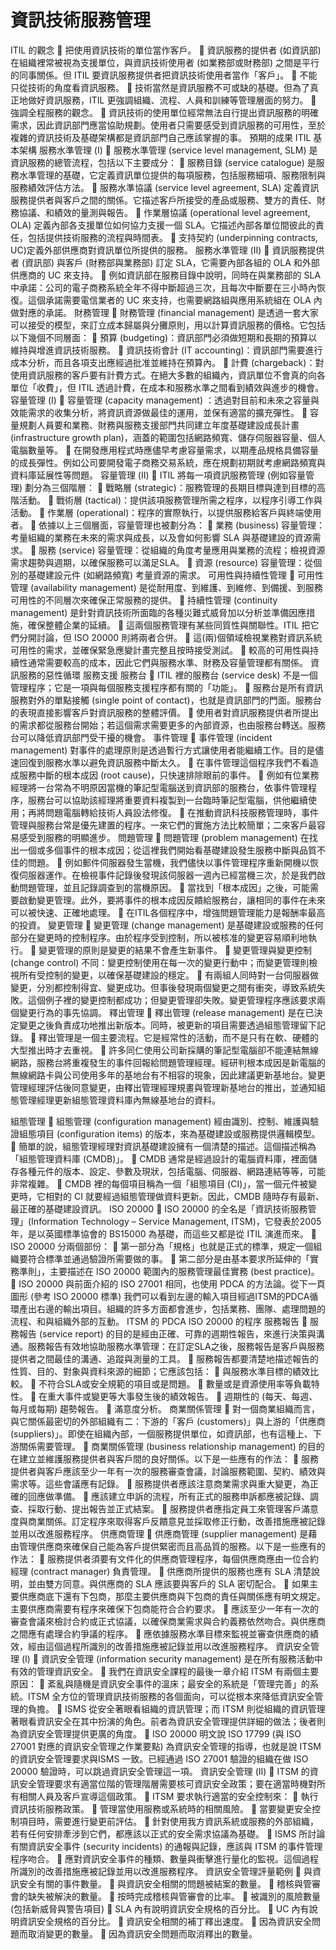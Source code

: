 # 資訊技術服務管理

ITIL 的觀念
	把使用資訊技術的單位當作客戶。
	資訊服務的提供者 (如資訊部) 在組織裡常被視為支援單位，與資訊技術使用者 (如業務部或財務部) 之間是平行的同事關係。但 ITIL 要資訊服務提供者把資訊技術使用者當作「客戶」。
	不能只從技術的角度看資訊服務。
	技術當然是資訊服務不可或缺的基礎。但為了真正地做好資訊服務，ITIL 更強調組織、流程、人員和訓練等管理層面的努力。
	強調全程服務的觀念。
	資訊技術的使用單位經常無法自行提出資訊服務的明確需求，因此資訊部門應當協助規劃。使用者只需要感受到資訊服務的可用性，至於複雜的資訊技術及基礎架構都是資訊部門自己應該掌握的事。
預期的成果
ITIL 基本架構
服務水準管理 (I)
	服務水準管理 (service level management, SLM) 是資訊服務的總管流程，包括以下主要成分：
	服務目錄 (service catalogue) 是服務水準管理的基礎，它定義資訊單位提供的每項服務，包括服務細項、服務限制與服務績效評估方法。
	服務水準協議 (service level agreement, SLA) 定義資訊服務提供者與客戶之間的關係。它描述客戶所接受的產品或服務、雙方的責任、財務協議、和績效的量測與報告。
	作業層協議 (operational level agreement, OLA) 定義內部各支援單位如何協力支援一個 SLA。它描述內部各單位間彼此的責任，包括提供技術服務的流程與時間表。
	支持契約 (underpinning contracts, UC)定義外部供應商對資訊單位所提供的服務。
服務水準管理 (II)
	資訊服務提供者 (資訊部) 與客戶 (財務部與業務部) 訂定 SLA，它需要內部各組的 OLA 和外部供應商的 UC 來支持。
	例如資訊部在服務目錄中說明，同時在與業務部的 SLA 中承諾：公司的電子商務系統全年不得中斷超過三次，且每次中斷要在三小時內恢復。這個承諾需要電信業者的 UC 來支持，也需要網路組與應用系統組在 OLA 內做對應的承諾。
財務管理
	財務管理 (financial management) 是透過一套大家可以接受的模型，來訂立成本歸屬與分攤原則，用以計算資訊服務的價格。它包括以下幾個不同層面：
	預算 (budgeting)：資訊部門必須做短期和長期的預算以維持與增進資訊技術服務。
	資訊技術會計 (IT accounting)：資訊部門需要進行成本分析，而且各項支出應經過批准並維持在預算內。
	計費 (chargeback)：對使用資訊服務的客戶要有計費方式。在絕大多數的組織內，資訊單位不會真的向各單位「收費」，但 ITIL 透過計費，在成本和服務水準之間看到績效與進步的機會。
容量管理 (I)
	容量管理 (capacity management) ：透過對目前和未來之容量與效能需求的收集分析，將資訊資源做最佳的運用，並保有適當的擴充彈性。
	容量規劃人員要和業務、財務與服務支援部門共同建立年度基礎建設成長計畫 (infrastructure growth plan)，涵蓋的範圍包括網路頻寬、儲存伺服器容量、個人電腦數量等。
	在開發應用程式時應儘早考慮容量需求，以期產品規格具備容量的成長彈性。例如公司要開發電子商務交易系統，應在規劃初期就考慮網路頻寬與資料庫延展性等問題。
容量管理 (II)
	ITIL 將每一項資訊服務管理 (例如容量管理) 劃分為三個階層：
	戰略層 (strategic)：服務管理的長期目標與達到目標的高階活動。
	戰術層 (tactical)：提供該項服務管理所需之程序，以程序引導工作與活動。
	作業層 (operational)：程序的實際執行，以提供服務給客戶與終端使用者。
	依據以上三個層面，容量管理也被劃分為：
	業務 (business) 容量管理：考量組織的業務在未來的需求與成長，以及會如何影響 SLA 與基礎建設的資源需求。
	服務 (service) 容量管理：從組織的角度考量應用與業務的流程；檢視資源需求趨勢與週期，以確保服務可以滿足SLA。
	資源 (resource) 容量管理：從個別的基礎建設元件 (如網路頻寬) 考量資源的需求。
可用性與持續性管理
	可用性管理 (availability management) 是從耐用度、到維護、到維修、到備援、到服務可用性的不同層次來確保正常服務的提供。
	持續性管理 (continuity management) 是針對資訊技術所面臨的各種災難式威脅加以分析並準備因應措施，確保整體企業的延續。
	這兩個服務管理有某些同質性與關聯性。ITIL 把它們分開討論，但 ISO 20000 則將兩者合併。
	這(兩)個領域檢視業務對資訊系統可用性的需求，並確保緊急應變計畫完整且按時接受測試。
	較高的可用性與持續性通常需要較高的成本，因此它們與服務水準、財務及容量管理都有關係。
資訊服務的惡性循環
服務支援
服務台
	ITIL 裡的服務台 (service desk) 不是一個管理程序；它是一項與每個服務支援程序都有關的「功能」。
	服務台是所有資訊服務對外的單點接觸 (single point of contact)，也就是資訊部門的門面。服務台的表現直接影響客戶對資訊服務的整體評價。
	使用者對資訊服務提供者所提出的需求都從服務台開始；若這個需求需要更多的內部資源，也由服務台轉送。服務台可以降低資訊部門受干擾的機會。
事件管理
	事件管理 (incident management) 對事件的處理原則是透過暫行方式讓使用者能繼續工作。目的是儘速回復到服務水準以避免資訊服務中斷太久。
	在事件管理這個程序我們不看造成服務中斷的根本成因 (root cause)，只快速排除眼前的事件。
	例如有位業務經理將一台常為不明原因當機的筆記型電腦送到資訊部的服務台，依事件管理程序，服務台可以協助該經理將重要資料複製到一台臨時筆記型電腦，供他繼續使用；再將問題電腦轉給技術人員設法修復。
	在推動資訊科技服務管理時，事件管理與服務台常是優先建置的程序。一來它們的實施方法比較簡單；二來客戶最容易感受到服務的明顯進步。
問題管理
	問題管理 (problem management) 在找出一個或多個事件的根本成因；從這裡我們開始看基礎建設發生服務中斷與品質不佳的問題。
	例如郵件伺服器發生當機，我們儘快以事件管理程序重新開機以恢復伺服器運作。在檢視事件記錄後發現該伺服器一週內已經當機三次，於是我們啟動問題管理，並且記錄調查到的當機原因。
	當找到「根本成因」之後，可能需要啟動變更管理。此外，要將事件的根本成因反饋給服務台，讓相同的事件在未來可以被快速、正確地處理。
	在ITIL各個程序中，增強問題管理能力是報酬率最高的投資。
變更管理
	變更管理 (change management) 是基礎建設或服務的任何部分在變更時的控制程序。由於程序受到控制，所以被核准的變更容易順利地執行。
	變更管理的原則是變更的結果不會產生新事件。
	變更管理與變更控制 (change control) 不同：變更控制使用在每一次的變更行動中；而變更管理則檢視所有受控制的變更，以確保基礎建設的穩定。
	有兩組人同時對一台伺服器做變更，分別都控制得宜、變更成功。但事後發現兩個變更之間有衝突，導致系統失敗。這個例子裡的變更控制都成功；但變更管理卻失敗。變更管理程序應該要求兩個變更行為的事先協調。
釋出管理
	釋出管理 (release management) 是在已決定變更之後負責成功地推出新版本。同時，被更新的項目需要透過組態管理留下記錄。
	釋出管理是一個主要流程。它是經常性的活動，而不是只有在軟、硬體的大型推出時才去重視。
	許多同仁使用公司新採購的筆記型電腦卻不能連結無線網路，服務台將重複發生的事件回報給問題管理經理。經研判根本成因是新電腦的無線網路卡與公司使用多年的基地台有不相容的現象，因此建議更新基地台。變更管理經理評估後同意變更，由釋出管理經理規畫與管理新基地台的推出，並通知組態管理經理更新組態管理資料庫內無線基地台的資料。


組態管理
	組態管理 (configuration management) 經由識別、控制、維護與驗證組態項目 (configuration items) 的版本，來為基礎建設或服務提供邏輯模型。
	簡單的說，組態管理經理對資訊基礎建設擁有一個清楚的描述。這個描述稱為「組態管理資料庫 (CMDB)」。
	CMDB 通常是經過設計的電腦資料庫，裡面儲存各種元件的版本、設定、參數及現狀，包括電腦、伺服器、網路連結等等，可能非常複雜。
	CMDB 裡的每個項目稱為一個「組態項目 (CI)」，當一個元件被變更時，它相對的 CI 就要經過組態管理做資料更新。因此，CMDB 隨時存有最新、最正確的基礎建設資訊。
ISO 20000
	 ISO 20000 的全名是「資訊技術服務管理」(Information Technology – Service Management, ITSM)，它發表於2005年，是以英國標準協會的 BS15000 為基礎，而這些又都是從 ITIL 演進而來。
	ISO 20000 分兩個部份：
	第一部分為「規格」也就是正式的標準，規定一個組織要符合標準並通過驗證所需要做的事。
	第二部分是由基本要求所延伸的「實務準則」，主要描述在 ISO 20000 範圍內的服務管理最佳實務 (best practice)。
	ISO 20000 與前面介紹的 ISO 27001 相同，也使用 PDCA 的方法論。從下一頁圖形 (參考 ISO 20000 標準) 我們可以看到左邊的輸入項目經過ITSM的PDCA循環產出右邊的輸出項目。組織的許多方面都會進步，包括業務、團隊、處理問題的流程、和與組織外部的互動。
ITSM 的 PDCA
ISO 20000 的程序
服務報告
	服務報告 (service report) 的目的是經由正確、可靠的週期性報告，來進行決策與溝通。服務報告有效地協助服務水準管理：在訂定SLA之後，服務報告是客戶與服務提供者之間最佳的溝通、追蹤與測量的工具。
	服務報告都要清楚地描述報告的性質、目的、對象與資料來源的細節；它應該包括：
	與服務水準目標的績效比較。
	不符合SLA或安全規範的項目或是問題。
	數量或是資源使用率等負載特性。
	在重大事件或變更等大事發生後的績效報告。
	週期性的 (每天、每週、每月或每期) 趨勢報告。
	滿意度分析。
商業關係管理
	對一個商業組織而言，與它關係最密切的外部組織有二：下游的「客戶 (customers)」與上游的「供應商 (suppliers)」。即使在組織內部，一個服務提供單位，如資訊部，也有這種上、下游關係需要管理。
	商業關係管理 (business relationship management) 的目的在建立並維護服務提供者與客戶間的良好關係。以下是一些應有的作法：
	服務提供者與客戶應該至少一年有一次的服務審查會議，討論服務範圍、契約、績效與需求等。這些會議應有記錄。
	服務提供者應該注意商業需求與重大變更，為正確的回應做準備。
	應該建立申訴的流程，所有正式的服務申訴都應被記錄、調查、採取行動、提出報告並正式結案。
	服務提供者應指定員工來管理客戶滿意度與商業關係。訂定程序來取得客戶反饋意見並採取修正行動，改善措施應被記錄並用以改進服務程序。
供應商管理 
	供應商管理 (supplier management) 是藉由管理供應商來確保自己能為客戶提供緊密而且高品質的服務。以下是一些應有的作法：
	服務提供者須要有文件化的供應商管理程序，每個供應商應由一位合約經理 (contract manager) 負責管理。
	供應商所提供的服務也應有 SLA 清楚說明，並由雙方同意。與供應商的 SLA 應該要與客戶的 SLA 密切配合。
	如果主要供應商底下還有下包商，那麼主要供應商與下包商的責任與關係應有明文規定。主要供應商需要有程序來確保下包商能符合合約要求。
	應該至少一年有一次的審查會議來檢討合約或正式協議，以確保商業需求與合約義務依然吻合。與供應商之間應有處理合約爭議的程序。
	應依據服務水準目標來監視並審查供應商的績效，經由這個過程所識別的改善措施應被記錄並用以改進服務程序。
資訊安全管理 (I)
	資訊安全管理 (information security management) 是在所有服務活動中有效的管理資訊安全。
	我們在資訊安全課程的最後一章介紹 ITSM 有兩個主要原因：
	紊亂與隨機是資訊安全事件的溫床；最安全的系統是「管理完善」的系統。ITSM 全方位的管理資訊技術服務的各個面向，可以從根本來降低資訊安全管理的負擔。
	ISMS 從安全著眼看組織的資訊管理；而 ITSM 則從組織的資訊管理著眼看資訊安全在其中扮演的角色。前者為資訊安全管理提供詳細的做法；後者則為資訊安全管理提供更廣的角度。
	ISO 20000 明文說 ISO 17799 (與 ISO 27001 對應的資訊安全管理之作業要點) 為資訊安全管理的指導，也就是說 ITSM 的資訊安全管理要求與ISMS 一致。已經通過 ISO 27001 驗證的組織在做 ISO 20000 驗證時，可以跳過資訊安全管理這一項。
資訊安全管理 (II)
	ITSM 的資訊安全管理要求有適當位階的管理階層需要核可資訊安全政策；要在適當時機對所有相關人員及客戶宣導這個政策。
	ITSM 要求執行適當的安全控制來：
	執行資訊技術服務政策。
	管理當使用服務或系統時的相關風險。
	當要變更安全控制項目時，需要進行變更前評估。
	針對使用我方資訊系統或服務的外部組織，若有任何安排牽涉到它們，都應該以正式的安全需求協議為基礎。
	ISMS 所討論有關資訊安全事件 (security incidents) 的通報與記錄，應該與 ITSM 的事件管理程序吻合。
	應對資訊安全事件的種類、數量與衝擊進行量化的監視。這個過程所識別的改善措施應被記錄並用以改進服務程序。
資訊安全管理評量範例
	與資訊安全有關的事件數量。
	與資訊安全相關的問題被結案的數量。
	稽核與管審會的缺失被解決的數量。
	按時完成稽核與管審會的比率。
	被識別的風險數量 (包括新威脅與警告項目)
	SLA 內有說明資訊安全規格的百分比。
	UC 內有說明資訊安全規格的百分比。
	資訊安全相關的補丁釋出速度。
	因為資訊安全問題而取消變更的數量。
	因為資訊安全問題而取消釋出的數量。
